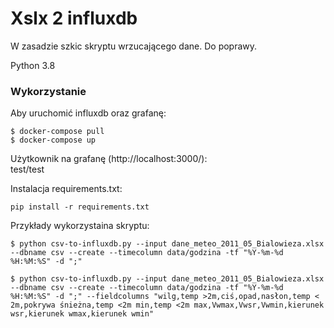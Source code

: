 # Xslx 2 influxdb

W zasadzie szkic skryptu wrzucającego dane. Do poprawy.  

Python 3.8

### Wykorzystanie

Aby uruchomić influxdb oraz grafanę:  
```
$ docker-compose pull
$ docker-compose up
```

Użytkownik na grafanę (http://localhost:3000/):  
test/test

Instalacja requirements.txt:  
```
pip install -r requirements.txt
```

Przykłady wykorzystaina skryptu:
```
$ python csv-to-influxdb.py --input dane_meteo_2011_05_Bialowieza.xlsx --dbname csv --create --timecolumn data/godzina -tf "%Y-%m-%d %H:%M:%S" -d ";"
```

```
$ python csv-to-influxdb.py --input dane_meteo_2011_05_Bialowieza.xlsx --dbname csv --create --timecolumn data/godzina -tf "%Y-%m-%d %H:%M:%S" -d ";" --fieldcolumns "wilg,temp >2m,ciś,opad,nasłon,temp < 2m,pokrywa śnieżna,temp <2m min,temp <2m max,Vwmax,Vwsr,Vwmin,kierunek wsr,kierunek wmax,kierunek wmin"
```
